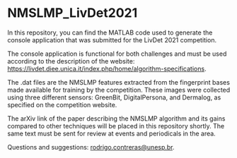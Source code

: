 # NMSLMP_LivDet2021

In this repository, you can find the MATLAB code used to generate the console application that was submitted for the LivDet 2021 competition.

The console application is functional for both challenges and must be used according to the description of the website: https://livdet.diee.unica.it/index.php/home/algorithm-specifications.

The .dat files are the NMSLMP features extracted from the fingerprint bases made available for training by the competition. These images were collected using three different sensors: GreenBit, DigitalPersona, and Dermalog, as specified on the competition website.

The arXiv link of the paper describing the NMSLMP algorithm and its gains compared to other techniques will be placed in this repository shortly. The same text must be sent for review at events and periodicals in the area.

Questions and suggestions: rodrigo.contreras@unesp.br.

